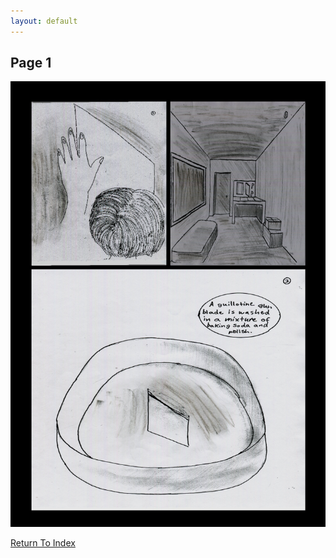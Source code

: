 ```yaml
---
layout: default
---
```


## Page 1

![Page One](https://raw.githubusercontent.com/LWFlouisa/uploadedfairyalt/master/pages/page1.png)

[Return To Index](https://lwflouisa.github.io/uploadfairyalt)

